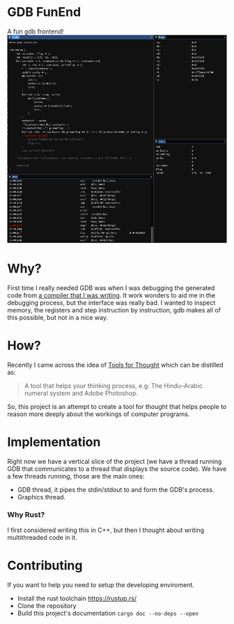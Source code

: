 # GDB FunEnd
A fun gdb frontend!
![](/images/gdb-funend1.png)
# Why?
First time I really needed GDB was when I was debugging the generated code from [a compiler that I was writing](https://github.com/gbrls/rust-microc).
It work wonders to aid me in the debugging process, but the interface was really bad.
I wanted to inspect memory, the registers and step instruction by instruction, gdb makes all of this possible, but not in a nice way.
# How?
Recently I came across the idea of [Tools for Thought](https://numinous.productions/ttft/) which can be distilled as:
> A tool that helps your thinking process, e.g: The Hindu–Arabic numeral system and Adobe Photoshop.

So, this project is an attempt to create a tool for thought that helps people to reason more deeply about the workings of computer programs.
# Implementation
Right now we have a vertical slice of the project (we have a thread running GDB that communicates to a thread that displays the source code).
We have a few threads running, those are the main ones:
- GDB thread, it pipes the stdin/stdout to and form the GDB's process.
- Graphics thread.


### Why Rust?
I first considered writing this in C++, but then I thought about writing multithreaded code in it.

# Contributing
If you want to help you need to setup the developing enviroment.
- Install the rust toolchain https://rustup.rs/
- Clone the repository
- Build this project's documentation `cargo doc --no-deps --open`
